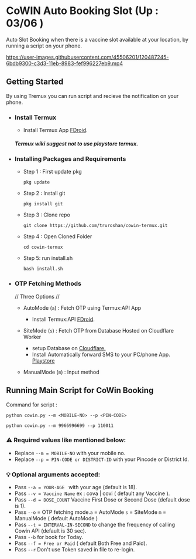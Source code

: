 #  CoWIN Auto Booking Slot (Up : 03/06 )

Auto Slot Booking when there is a vaccine slot available at your location, by running a script on your phone. 


https://user-images.githubusercontent.com/45506201/120487245-6bdb9300-c3d3-11eb-8983-fef996227eb9.mp4

  ## Getting Started
  By using Tremux you can run script and recieve the notification on your phone.

  - ### Install Termux 

    - Install Termux App [FDroid](https://f-droid.org/en/packages/com.termux/).
    ##### Termux wiki suggest not to use playstore termux.

    
 - ### Installing Packages and Requirements
   - Step 1 : First update pkg
    
         pkg update

   - Step 2 : Install git

         pkg install git

   - Step 3 : Clone repo 

         git clone https://github.com/truroshan/cowin-termux.git
        
   - Step 4 : Open Cloned Folder
        
         cd cowin-termux

   - Step 5: run install.sh 
         
         bash install.sh
  - ### OTP Fetching Methods
      // Three Options //
    - AutoMode (`a`) : Fetch OTP using Termux:API App 
      - Install Termux:API [FDroid](https://f-droid.org/en/packages/com.termux.api/).
          
    - SiteMode (`s`) :  Fetch OTP from Database Hosted on Cloudflare Worker
      - setup Database on [Cloudflare.](https://github.com/truroshan/CloudflareCoWinDB)
      - Install Automatically forward SMS to your PC/phone App. [Playstore](https://play.google.com/store/apps/details?id=com.gawk.smsforwarder)
    - ManualMode (`m`) : Input method

## Running Main Script for CoWin Booking

Command for script :

    python cowin.py --m <MOBILE-NO> --p <PIN-CODE> 
    
    python cowin.py --m 9966996699 --p 110011 
    
### :warning: Required values like mentioned below:

  - Replace `--m = MOBILE-NO` with your mobile no.
  - Replace `--p = PIN-CODE or DISTRICT-ID` with your Pincode or District Id.

### :bulb: Optional arguments accepted:
  - Pass `--a = YOUR-AGE ` with your age (default is 18).
  - Pass `--v = Vaccine Name` ex : cova | covi ( default any Vaccine ).
  - Pass `--d = DOSE_COUNT` Vaccine First Dose or Second Dose (default dose is 1).
  - Pass `--o` = OTP fetching mode.`a` = AutoMode `s` = SiteMode `m` = ManualMode
    ( default AutoMode )
  - Pass `--t = INTERVAL-IN-SECOND` to change the frequency of calling Cowin API  (default is 30 sec).
  - Pass `--b` for book for Today.
  - Pass `--f = Free or Paid` ( default Both Free and Paid).
  - Pass `--r` Don't use Token saved in file to re-login.
